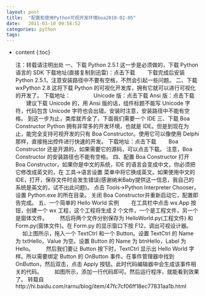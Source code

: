 ```yaml
---
layout: post
title:  "配置和使用Python可视开发环境boa2010-02-05"
date:   2011-03-10 09:56:52
categories: python
tags:
---
```


* content
{:toc}

  注：转载请注明出处  一、下载 Python 2.5.1 这一步是必须做的，<!--excerpt-->下载 Python 语言的 SDK 下载地址(直接复制到迅雷)：点击下载 　　下载完成后安装 Python 2.5.1，注意安装路径中不要有空格，不然会引起一些问题。  二、下载 wxPython 2.8 这将下载 Python 的可视化开发库，拥有它就可以进行可视化的开发了。 下载地址： 　　　　Unicode 版：点击下载 Ansi 版：点击下载 　　建议下载 Unicode 的，用 Ansi 版的话，组件标题不能写 Unicode 字符，代码包含 Unicode 字符也会出错。安装时注意，安装路径中不能有空格。 到这一步为止，类库就齐全了，下面我们需要一个 IDE  三、下载 Boa Constructor Python 拥有非常多的开发环境，也就是 IDE。但是到现在为止，能完全支持可视开发的只有 Boa Constructor。使用它可以像使用 Delphi 那样，直接拖出控件进行快速的开发。 下载地址：点击下载 　　Boa Constructor 还是开源的，如果需要它的源码，可以点击下载。 注意，Boa Constructor 的安装路径也不能有空格。  四、配置 Boa Constructor 打开 Boa Constructor，如果你是中文的系统，IDE 的语言会变成中文，你必须把它修改成英文的，在 工具->语言设置  菜单中将它换成英文。如果使用中文的 IDE，打开，保存文件时会发生错误(感谢纳米Baby提供这一信息，我自己的系统是英文的，试不出此问题)。 点击 Tools->Python Interpreter Chooser，设置 Python.exe 的所在目录。 关闭 Boa Constructor并重新启动它，配置即告完成。 五、一个简单的 Hello World 实例 　　在工具栏中点击 wx.App 按钮，创建一个 wx 工程，这个工程将生成 2 个文件，一个是工程文件，另一个是窗体文件。  　　然后将两个文件分别保存为 HelloWorld.py(工程文件) 和 Form.py(窗体文件)。在 Form.py 的显示窗口下按 F12，调出可视设计器。  　 如上图所示，拖入一个 TextCtrl 和一个 Button。设置 TextCtrl 的 Name 为 txtHello，Value 为空。设置 Button 的 Name 为 btnHello，Label 为 Hello。 　　然后我们要让 Button  按下时，TextCtrl 显示出 Hello World 字样。所以需要绑定 Button 的 OnButton 事件。在事件管理器中找到  OnButton，然后双击，点击 Apply 按钮。此时代码编辑器中会生成该事件相关的代码。  　　如图所示，添加一行代码即可。然后运行程序，就能看到效果了。  转载自http://hi.baidu.com/rarnu/blog/item/47fc7cf06ff18ec77831aa1b.html 
        
